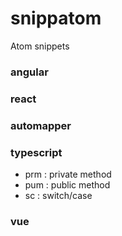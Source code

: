 # snippatom
Atom snippets

### angular

### react

### automapper

### typescript
 - prm : private method
 - pum : public method
 - sc : switch/case
 
### vue
